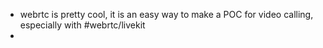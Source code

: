 - webrtc is pretty cool, it is an easy way to make a POC for video calling, especially with #webrtc/livekit
-